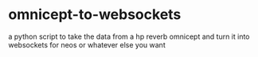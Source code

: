 # omnicept-to-websockets
a python script to take the data from a hp reverb omnicept and turn it into websockets for neos or whatever else you want

